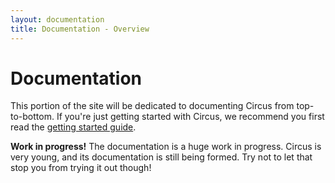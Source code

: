 ```yaml
---
layout: documentation
title: Documentation - Overview
---
```

# Documentation

This portion of the site will be dedicated to documenting Circus
from top-to-bottom. If you're just getting started with Circus, we recommend
you first read the [getting started guide](/docs/getting-started/index.html).

<div class="warning">
  <strong>Work in progress!</strong> The documentation is a huge work in progress.
  Circus is very young, and its documentation is still being formed. Try not to let
  that stop you from trying it out though!
</div>
